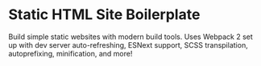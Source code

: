 # Static HTML Site Boilerplate

Build simple static websites with modern build tools. Uses Webpack 2 set up with dev server auto-refreshing, ESNext support, SCSS transpilation, autoprefixing, minification, and more!
